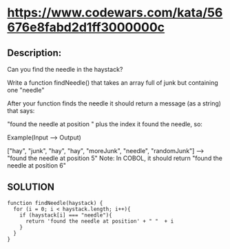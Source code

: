 # https://www.codewars.com/kata/56676e8fabd2d1ff3000000c
## Description:
Can you find the needle in the haystack?

Write a function findNeedle() that takes an array full of junk but containing one "needle"

After your function finds the needle it should return a message (as a string) that says:

"found the needle at position " plus the index it found the needle, so:

Example(Input --> Output)

["hay", "junk", "hay", "hay", "moreJunk", "needle", "randomJunk"] --> "found the needle at position 5" 
Note: In COBOL, it should return "found the needle at position 6"

## SOLUTION 
```
function findNeedle(haystack) {
  for (i = 0; i < haystack.length; i++){
    if (haystack[i] === "needle"){
      return 'found the needle at position' + " "  + i
    }
  }
}
```
